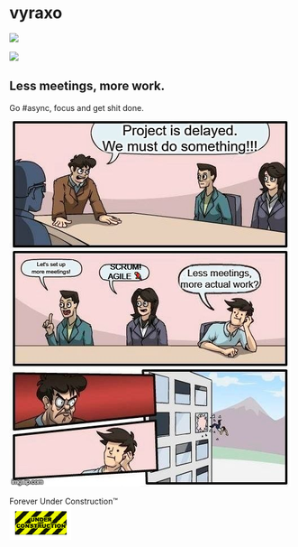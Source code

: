 # vyraxo

![](https://projecteuler.net/profile/vyraxo.png)

![](https://komarev.com/ghpvc/?username=vyraxo&color=brightgreen)

## Less meetings, more work.

Go #async, focus and get shit done.

[<img src="corporate_world.jpg">](https://hbr.org/2022/03/dear-manager-youre-holding-too-many-meetings)

Forever Under Construction™<br/>
<img src="underc3.gif">

<!-- <img src="metalfloor_wall_14.jpg"> -->
